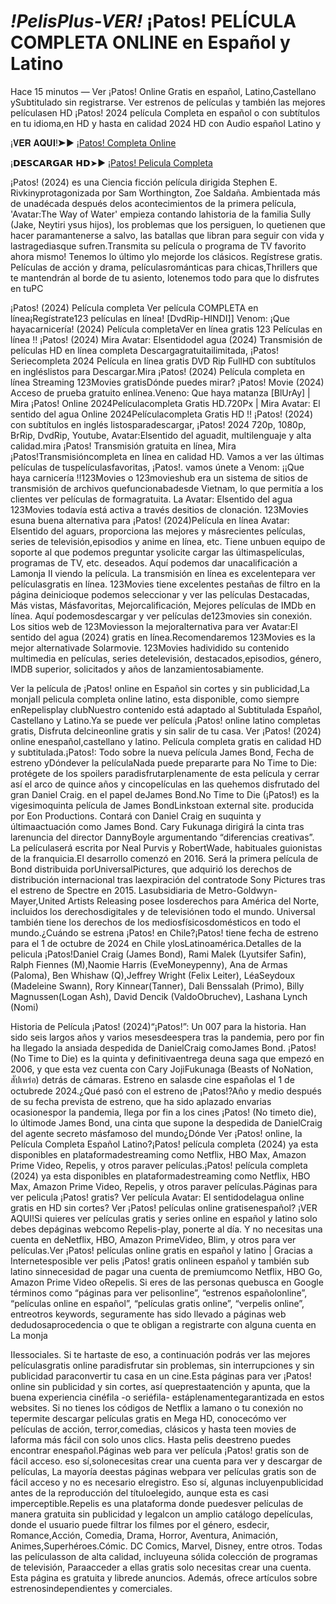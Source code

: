 # *!PelisPlus-VER!* ¡Patos! PELÍCULA COMPLETA ONLINE en Español y Latino

Hace 15 minutos — Ver ¡Patos! Online Gratis en español, Latino,Castellano ySubtitulado sin registrarse. Ver estrenos de películas y también las mejores películasen HD ¡Patos! 2024 película Completa en español o con subtítulos en tu idioma,en HD y hasta en calidad 2024 HD con Audio español Latino y

¡𝐕𝐄𝐑 𝐀𝐐𝐔𝐈!➤► [¡Patos! Completa Online](https://ivooxnews.today/pelicula-online/)

¡𝗗𝗘𝗦𝗖𝗔𝗥𝗚𝗔𝗥 𝗛𝗗➤► [¡Patos! Pelicula Completa](https://ivooxnews.today/pelicula-online/)

¡Patos! (2024) es una Ciencia ficción película dirigida Stephen E. Rivkinyprotagonizada por Sam Worthington, Zoe Saldaña. Ambientada más de unadécada después delos acontecimientos de la primera película, 'Avatar:The Way of Water' empieza contando lahistoria de la familia Sully (Jake, Neytiri ysus hijos), los problemas que los persiguen, lo quetienen que hacer paramantenerse a salvo, las batallas que libran para seguir con vida y lastragediasque sufren.Transmita su película o programa de TV favorito ahora mismo! Tenemos lo último ylo mejorde los clásicos. Regístrese gratis. Películas de acción y drama, películasrománticas para chicas,Thrillers que te mantendrán al borde de tu asiento, lotenemos todo para que lo disfrutes en tuPC


¡Patos! (2024) Película completa Ver película COMPLETA en línea¡Regístrate123 películas en línea! [DvdRip-HINDI]] Venom: ¡Que hayacarnicería! (2024) Película completaVer en línea gratis 123 Películas en línea !! ¡Patos! (2024) Mira Avatar: Elsentidodel agua (2024) Transmisión de películas HD en línea completa Descargagratuitailimitada, ¡Patos! Seriecompleta 2024 Película en línea gratis DVD Rip FullHD con subtítulos en ingléslistos para Descargar.Mira ¡Patos! (2024) Película completa en línea Streaming 123Movies gratisDónde puedes mirar? ¡Patos! Movie (2024) Acceso de prueba gratuito enlínea.Veneno: Que haya matanza [BlUrAy] | Mira ¡Patos! Online 2024Películacompleta Gratis HD.720Px | Mira Avatar: El sentido del agua Online 2024Películacompleta Gratis HD !! ¡Patos! (2024) con subtítulos en inglés listosparadescargar, ¡Patos! 2024 720p, 1080p, BrRip, DvdRip, Youtube, Avatar:Elsentido del aguadit, multilenguaje y alta calidad.mira ¡Patos! Transmisión gratuita en línea, Mira ¡Patos!Transmisióncompleta en línea en calidad HD. Vamos a ver las últimas películas de tuspelículasfavoritas, ¡Patos!. vamos únete a Venom: ¡¡Que haya carnicería !!123Movies o 123movieshub era un sistema de sitios de transmisión de archivos quefuncionabadesde Vietnam, lo que permitía a los clientes ver películas de formagratuita. La Avatar: Elsentido del agua 123Movies todavía está activa a través desitios de clonación. 123Movies esuna buena alternativa para ¡Patos! (2024)Película en línea Avatar: Elsentido del aguars, proporciona las mejores y másrecientes películas, series de televisión,episodios y anime en línea, etc. Tiene unbuen equipo de soporte al que podemos preguntar ysolicite cargar las últimaspelículas, programas de TV, etc. deseados. Aquí podemos dar unacalificación a Lamonja II viendo la película. La transmisión en línea es excelentepara ver películasgratis en línea. 123Movies tiene excelentes pestañas de filtro en la página deinicioque podemos seleccionar y ver las películas Destacadas, Más vistas, Másfavoritas, Mejorcalificación, Mejores películas de IMDb en línea. Aquí podemosdescargar y ver películas de123movies sin conexión. Los sitios web de 123Moviesson la mejoralternativa para ver Avatar:El sentido del agua (2024) gratis en línea.Recomendaremos 123Movies es la mejor alternativade Solarmovie. 123Movies hadividido su contenido multimedia en películas, series detelevisión, destacados,episodios, género, IMDB superior, solicitados y años de lanzamientosabiamente.


Ver la película de ¡Patos! online en Español sin cortes y sin publicidad,La monjaII pelicula completa online latino, esta disponible, como siempre enRepelisplay clubNuestro contenido está adaptado al Subtitulada Español, Castellano y Latino.Ya se puede ver película ¡Patos! online latino completas gratis, Disfruta delcineonline gratis y sin salir de tu casa. Ver ¡Patos! (2024) online enespañol,castellano y latino. Película completa gratis en calidad HD y subtitulada.¡Patos!: Todo sobre la nueva película James Bond, Fecha de estreno yDóndever la películaNada puede prepararte para No Time to Die: protégete de los spoilers paradisfrutarplenamente de esta película y cerrar así el arco de quince años y cincopelículas en las quehemos disfrutado del gran Daniel Craig. en el papel deJames Bond.No Time to Die (¡Patos!) es la vigesimoquinta película de James BondLinkstoan external site. producida por Eon Productions. Contará con Daniel Craig en suquinta y últimaactuación como James Bond. Cary Fukunaga dirigirá la cinta tras larenuncia del director DannyBoyle argumentando “diferencias creativas”. La películaserá escrita por Neal Purvis y RobertWade, habituales guionistas de la franquicia.El desarrollo comenzó en 2016. Será la primera película de Bond distribuida porUniversalPictures, que adquirió los derechos de distribución internacional tras laexpiración del contratode Sony Pictures tras el estreno de Spectre en 2015. Lasubsidiaria de Metro-Goldwyn-Mayer,United Artists Releasing posee losderechos para América del Norte, incluidos los derechosdigitales y de televisiónen todo el mundo. Universal también tiene los derechos de los mediosfísicosdomésticos en todo el mundo.¿Cuándo se estrena ¡Patos! en Chile?¡Patos! tiene fecha de estreno para el 1 de octubre de 2024 en Chile ylosLatinoamérica.Detalles de la pelicula ¡Patos!Daniel Craig (James Bond), Rami Malek (Lyutsifer Safin), Ralph Fiennes (M),Naomie Harris (EveMoneypenny), Ana de Armas (Paloma), Ben Whishaw (Q),Jeffrey Wright (Felix Leiter), LéaSeydoux (Madeleine Swann), Rory Kinnear(Tanner), Dali Benssalah (Primo), Billy Magnussen(Logan Ash), David Dencik (ValdoObruchev), Lashana Lynch (Nomi)


Historia de Película ¡Patos! (2024)“¡Patos!”: Un 007 para la historia. Han sido seis largos años y varios mesesdeespera tras la pandemia, pero por fin ha llegado la ansiada despedida de DanielCraig comoJames Bond. ¡Patos! (No Time to Die) es la quinta y definitivaentrega deuna saga que empezó en 2006, y que esta vez cuenta con Cary JojiFukunaga (Beasts of NoNation, สัปเหร่อ) detrás de cámaras. Estreno en salasde cine españolas el 1 de octubrede 2024.¿Qué pasó con el estreno de ¡Patos!?Año y medio después de su fecha prevista de estreno, que ha sido aplazado envarias ocasionespor la pandemia, llega por fin a los cines ¡Patos! (No timeto die), lo últimode James Bond, una cinta que supone la despedida de DanielCraig del agente secreto másfamoso del mundo¿Dónde Ver ¡Patos! online, la Película Completa Español Latino?¡Patos! película completa (2024) ya esta disponibles en plataformadestreaming como Netflix, HBO Max, Amazon Prime Video, Repelis, y otros paraver películas.¡Patos! película completa (2024) ya esta disponibles en plataformadestreaming como Netflix, HBO Max, Amazon Prime Video, Repelis, y otros paraver películas.Páginas para ver pelicula ¡Patos! gratis? Ver película Avatar: El sentidodelagua online gratis en HD sin cortes? Ver ¡Patos! películas online gratisenespañol? ¡VER AQUI!Si quieres ver películas gratis y series online en español y latino solo debes depáginas webcomo Repelis-play, ponerte al día. Y no necesitas una cuenta en deNetflix, HBO, Amazon PrimeVideo, Blim, y otros para ver películas.Ver ¡Patos! películas online gratis en español y latino | Gracias a Internetesposible ver pelis ¡Patos! gratis onlineen español y también sub latino sinnecesidad de pagar una cuenta de premiumcomo Netflix, HBO Go, Amazon Prime Video oRepelis. Si eres de las personas quebusca en Google términos como “páginas para ver pelisonline”, “estrenos españolonline”, “películas online en español”, “películas gratis online”, “verpelis online”, entreotros keywords, seguramente has sido llevado a páginas web dedudosaprocedencia o que te obligan a registrarte con alguna cuenta en La monja


IIessociales. Si te hartaste de eso, a continuación podrás ver las mejores películasgratis online paradisfrutar sin problemas, sin interrupciones y sin publicidad paraconvertir tu casa en un cine.Esta páginas para ver ¡Patos! online sin publicidad y sin cortes, así queprestaatención y apunta, que la buena experiencia cinéfila -o seriéfila- estáplenamentegarantizada en estos websites. Si no tienes los códigos de Netflix a lamano o tu conexión no tepermite descargar películas gratis en Mega HD, conocecómo ver películas de acción, terror,comedias, clásicos y hasta teen movies de laforma más fácil con solo unos clics. Hasta pelis deestreno puedes encontrar enespañol.Páginas web para ver película ¡Patos! gratis son de fácil acceso. eso sí,solonecesitas crear una cuenta para ver y descargar de películas, La mayoría deestas páginas webpara ver películas gratis son de fácil acceso y no es necesario elregistro. Eso sí, algunas incluyenpublicidad antes de la reproducción del títuloelegido, aunque esta es casi imperceptible.Repelis es una plataforma donde puedesver películas de manera gratuita sin publicidad y legalcon un amplio catálogo depelículas, donde el usuario puede filtrar los filmes por el género, esdecir, Romance,Acción, Comedia, Drama, Horror, Aventura, Animación, Animes,Superhéroes.Cómic. DC Comics, Marvel, Disney, entre otros. Todas las películasson de alta calidad, incluyeuna sólida colección de programas de televisión, Paraacceder a ellas gratis solo necesitas crear una cuenta. Esta página es gratuita y librede anuncios. Además, ofrece artículos sobre estrenosindependientes y comerciales.
